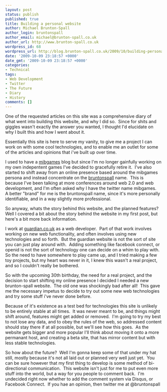 ```yaml
---
layout: post
status: publish
published: true
title: Building a personal website
author: Michael Brunton-Spall
author_login: bruntonspall
author_email: michael@brunton-spall.co.uk
author_url: http://www.brunton-spall.co.uk
wordpress_id: 68
wordpress_url: http://blog.brunton-spall.co.uk/2009/10/building-personal-website/
date: '2009-10-09 23:18:57 +0000'
date_gmt: '2009-10-09 23:18:57 +0000'
categories:
- Technical
tags:
- Web Development
- Twitter
- The Future
- Diary
- History
comments: []
---
```

<p>	One of the requested articles on this site was a comprehensive diary of what went into building this website, and why I did so.&nbsp; Since for shits and giggles wasn&#39;t exactly the answer you wanted, I thought I&#39;d elucidate on why I built this and how I went about it.</p>
<p>	Essentially this site is here to serve my vanity, to give me a project I can work on with some cool technologies, and to enable me an outlet for some of the articles and opinions that i&#39;ve built up over time.</p>
<p>	I used to have a <a href="http://www.mibgames.co.uk">mibgames</a> blog but since I&#39;m no longer gainfully working on my own indepentent games I&#39;ve decided to gracefully retire it.&nbsp; I&#39;ve also started to shift away from an online presence based around the mibgames persona and instead concentrate on the <a href="http://twitter.com/bruntonspall">bruntonspall</a> name.&nbsp; This is because I&#39;ve been talking at more conferences around web 2.0 and web development, and I&#39;m often asked why I have the twitter name mibgames.&nbsp; A better &quot;brand&quot; for me is the bruntonspall name, since it&#39;s more personally identifiable, and in a way slightly more professional.</p>
<p>	So anyway, whats the story behind this website, and the planned features?&nbsp; Well I covered a bit about the story behind the website in my first post, but here&#39;s a bit more back information.</p>
<p>	I work at <a href="http://www.guardian.co.uk">guardian.co.uk</a> as a web developer.&nbsp; Part of that work involves working on new web functionality, and often involves using new technologies and so forth.&nbsp; But the guardian website is not the sort of site you can just play around with.&nbsp; Adding something like facebook connect, or openid is not the sort of technology one can decide on a whim to play with.&nbsp; So the need to have somewhere to play came up, and I tried making a few toy projects, but my heart was never in it, I knew this wasn&#39;t a real project, and so I couldn&#39;t really be bothered.</p>
<p>	So with the upcoming 30th birthday, the need for a real project, and the decision to start shifting my online presence I decided I needed a new brunton-spall website.&nbsp; The old one was shockingly bad after all!&nbsp; This gave me the necessary impetus to decide to try out some new web technologies and try some stuff i&#39;ve never done before.</p>
<p>	Because of it&#39;s existence as a test bed for technologies this site is unlikely to be entirely stable at all times.&nbsp; It was never meant to be, and things might shift around, features might get added or removed.&nbsp; I&#39;m going to try my best to not lose any data, and to obey the rules of the web, so addressed content should stay there if at all possible, but we&#39;ll see how this goes.&nbsp; As the website gets bigger and more popular I&#39;ll think about moving it onto a more permanant host, and creating a beta site, that has mirror content but with less stable technologies.</p>
<p>	So how about the future?&nbsp; Well I&#39;m gonna keep some of that under my hat still, mostly because it&#39;s not all laid out or planned very well just yet.&nbsp; You can be sure however that my first thing to develop is some method of bi-directional communication.&nbsp; This website isn&#39;t just for me to put even more stuff into the world, but a way for you people to comment back.&nbsp; I&#39;m undecided right now whether to add the comment system via Disqus, or Facebook Connect.&nbsp; If you hae an opinion, then twitter me at @bruntonspall</p>
